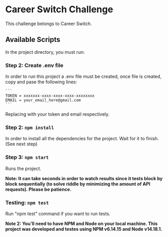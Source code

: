 # Career Switch Challenge

This challenge belongs to Career Switch.

## Available Scripts

In the project directory, you must run:

### Step 2: Create .env file
In order to run this project a .env file must be created, once file is created, copy and pase the following lines: 

````
```
TOKEN = xxxxxxx-xxxx-xxxx-xxxx-xxxxxxxx
EMAIL = your_email_here@gmail.com
```
````
Replacing with your token and email respectively.

### Step 2: `npm install`
In order to install all the dependencies for the project. Wait for it to finish. (See next step)

### Step 3: `npm start`
Runs the project.

**Note: It can take seconds in order to watch results since it tests block by block sequentially (to solve riddle by minimizing the amount of API requests). Please be patience.**

### Testing: `npm test`
Run "npm test" command if you want to run tests.

**Note 2: You’ll need to have NPM and Node on your local machine. This project was developed and testes using NPM v6.14.15 and Node v14.18.1.**
